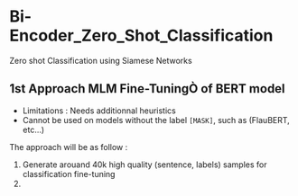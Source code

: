 # Bi-Encoder_Zero_Shot_Classification
Zero shot Classification using Siamese Networks

## 1st Approach MLM Fine-TuningÒ of BERT model

- Limitations : Needs additionnal heuristics
- Cannot be used on models without the label `[MASK]`, such as (FlauBERT, etc...)


The approach will be as follow :
1. Generate arouand 40k high quality (sentence, labels) samples for classification fine-tuning
2. 